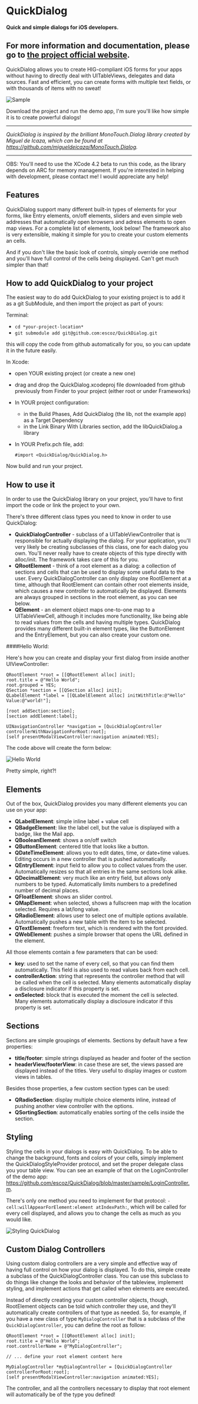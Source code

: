 # QuickDialog

**Quick and simple dialogs for iOS developers.**

## For more information and documentation, please go to [the project official website](http://escoz.com/open-source/quickdialog).


QuickDialog allows you to create HIG-compliant iOS forms for your apps  without having to directly deal with UITableViews, delegates and data sources. Fast and efficient, you can create forms with multiple text fields, or with thousands of items with no sweat!

![Sample](https://github.com/escoz/QuickDialog/raw/master/other/quickdialog2.png "Sample")


Download the project and run the demo app, I'm sure you'll like how simple it is to create powerful dialogs!

----------

*QuickDialog is inspired by the brilliant MonoTouch.Dialog library created by Miguel de Icaza, which can be found at https://github.com/migueldeicaza/MonoTouch.Dialog.*

----------

OBS: You'll need to use the XCode 4.2 beta to run this code, as the library depends on ARC for memory management. If you're interested in helping with development, please contact me! I would appreciate any help!

## Features

QuickDialog support many different built-in types of elements for your forms, like Entry elements, on/off elements, sliders and even simple web addresses that automatically open browsers and adress elements to open map views. For a complete list of elements, look below! The framework also is very extensible, making it simple for you to create your custom elements an cells.  

And if you don't like the basic look of controls, simply override one method and you'll have full control of the cells being displayed. Can't get much simpler than that!

## How to add QuickDialog to your project

The easiest way to do add QuickDialog to your existing project is to add it as a git SubModule, and then import the project as part of yours:

Terminal:

- ```cd *your-project-location*```
- ```git submodule add git@github.com:escoz/QuickDialog.git```
	
this will copy the code from github automatically for you, so you can update it in the future easily.

In Xcode:

- open YOUR existing project (or create a new one)
- drag and drop the QuickDialog.xcodeproj file downloaded from github previously from Finder to your project (either root or under Frameworks)
	
- In YOUR project configuration:
	- in the Build Phases, Add QuickDialog (the lib, not the example app) as a Target Dependency
	- in the Link Binary With Libraries section, add the libQuickDialog.a library

- In YOUR Prefix.pch file, add:

    ```#import <QuickDialog/QuickDialog.h>```

Now build and run your project.

## How to use it

In order to use the QuickDialog library on your project, you'll have to first import the code or link the project to your own. 

There's three different class types you need to know in order to use QuickDialog:

- **QuickDialogController** - subclass of a UITableViewController that is responsible for actually displaying the dialog. For your application, you'll very likely be creating subclasses of this class, one for each dialog you own. You'll never really have to create objects of this type directly with alloc/init. The framework takes care of this for you.
- **QRootElement** - think of a root element as a dialog: a collection of sections and cells that can be used to display some useful data to the user. Every QuickDialogController can only display one RootElement at a time, although that RootElement can contain other root elements inside, which causes a new controller to automatically be displayed. Elements are always grouped in sections in the root element, as you can see below.
- **QElement** - an element object maps one-to-one map to a UITableViewCell, although it includes more functionality, like being able to read values from the cells and having multiple types. QuickDialog provides many different built-in element types, like the ButtonElement and the EntryElement, but you can also create your custom one.  

####Hello World:

Here's how you can create and display your first dialog from inside another UIViewController:
	
    QRootElement *root = [[QRootElement alloc] init];
    root.title = @"Hello World";
	root.grouped = YES;
    QSection *section = [[QSection alloc] init];
    QLabelElement *label = [[QLabelElement alloc] initWithTitle:@"Hello" Value:@"world!"];
    
    [root addSection:section];
    [section addElement:label];
    
    UINavigationController *navigation = [QuickDialogController controllerWithNavigationForRoot:root];
    [self presentModalViewController:navigation animated:YES];

The code above will create the form below:

![Hello World](https://github.com/escoz/QuickDialog/raw/master/other/quickdialog1small.png "Hello World by QuickForm")

Pretty simple, right?!

## Elements

Out of the box, QuickDialog provides you many different elements you can use on your app:

* **QLabelElement**: simple inline label + value cell
* **QBadgeElement**: like the label cell, but the value is displayed with a badge, like the Mail app.
* **QBooleanElement**: shows a on/off switch
* **QButtonElement**: centered title that looks like a button. 
* **QDateTimeElement**: allows you to edit dates, time, or date+time values. Editing occurs in a new controller that is pushed automatically.
* **QEntryElement**: input field to allow you to collect values from the user. Automatically resizes so that all entries in the same sections look alike.
* **QDecimalElement**: very much like an entry field, but allows only numbers to be typed. Automatically limits numbers to a predefined number of decimal places.
* **QFloatElement**: shows an slider control.
* **QMapElement**: when selected, shows a fullscreen map with the location selected. Requires a lat/long value.
* **QRadioElement**: allows user to select one of multiple options available. Automatically pushes a new table with the item to be selected.
* **QTextElement**: freeform text, which is rendered with the font provided.
* **QWebElement**: pushes a simple browser that opens the URL defined in the element.

All those elements contain a few parameters that can be used:

* **key**: used to set the name of every cell, so that you can find them automatically. This field is also used to read values back from each cell.
* **controllerAction**: string that represents the controller method that will be called when the cell is selected. Many elements automatically display a disclosure indicator if this property is set.
* **onSelected**: block that is executed the moment the cell is selected. Many elements automatically display a disclosure indicator if this property is set.

## Sections

Sections are simple groupings of elements. Sections by default have a few properties:

* **title/footer**: simple strings displayed as header and footer of the section
* **headerView/footerView**: in case these are set, the views passed are displayed instead of the titles. Very useful to display images or custom views in tables.

Besides those properties, a few custom section types can be used:

* **QRadioSection**: display multiple choice elements inline, instead of pushing another view controller with the options.
* **QSortingSection**: automatically enables sorting of the cells inside the section. 

## Styling

Styling the cells in your dialogs is easy with QuickDialog. To be able to change the background, fonts and colors of your cells, simply implement the QuickDialogStyleProvider protocol, and set the proper delegate class you your table view. You can see an example of that on the LoginController of the demo app: https://github.com/escoz/QuickDialog/blob/master/sample/LoginController.m.

There's only one method you need to implement for that protocol: ```-cell:willAppearForElement:element atIndexPath:```, which will be called for every cell displayed, and allows you to change the cells as much as you would like.

![Styling QuickDialog](https://github.com/escoz/QuickDialog/raw/master/other/quickdialog3.png "Styling cells with QuickDialog")

## Custom Dialog Controllers

Using custom dialog controllers are a very simple and effective way of having full control on how your dialog is displayed. To do this, simple create a subclass of the QuickDialogController class. You can use this subclass to do things like change the looks and behavior of the tableview, implement styling, and implement actions that get called when elements are executed. 

Instead of directly creating your custom controller objects, though, RootElement objects can be told which controller they use, and they'll automatically create controllers of that type as needed. So, for example, if you have a new class of type ```MyDialogController``` that is a subclass of the ```QuickDialogController```, you can define the root as follow:

	QRootElement *root = [[QRootElement alloc] init];
    root.title = @"Hello World";
	root.controllerName = @"MyDialogController";
	
    // ... define your root element content here
    
    MyDialogController *myDialogController = [QuickDialogController controllerForRoot:root];
    [self presentModalViewController:navigation animated:YES];

The controller, and all the controllers necessary to display that root element will automatically be of the type you defined!

